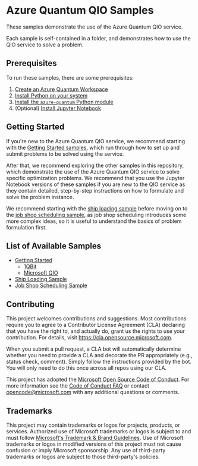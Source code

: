 # Azure Quantum QIO Samples

These samples demonstrate the use of the Azure Quantum QIO service.

Each sample is self-contained in a folder, and demonstrates how to use the QIO service to solve a problem.

## Prerequisites

To run these samples, there are some prerequisites:

1. [Create an Azure Quantum Workspace](https://docs.microsoft.com/azure/quantum/how-to-create-quantum-workspaces-with-the-azure-portal)
1. [Install Python on your system](https://www.python.org/downloads/)
1. [Install the `azure-quantum` Python module](https://docs.microsoft.com/azure/quantum/how-to-use-the-python-sdk)
1. (Optional) [Install Jupyter Notebook](https://jupyter.org/install)

## Getting Started

If you're new to the Azure Quantum QIO service, we recommend starting with the [Getting Started samples](./samples/getting-started/), which run through how to set up and submit problems to be solved using the service.

After that, we recommend exploring the other samples in this repository, which demonstrate the use of the Azure Quantum QIO service to solve specific optimization problems. We recommend that you use the Jupyter Notebook versions of these samples if you are new to the QIO service as they contain detailed, step-by-step instructions on how to formulate and solve the problem instance.

We recommend starting with the [ship loading sample](./samples/ship-loading/) before moving on to the [job shop scheduling sample](./samples/job-shop-scheduling), as job shop scheduling introduces some more complex ideas, so it is useful to understand the basics of problem formulation first.

## List of Available Samples

- [Getting Started](./samples/getting-started/)
  - [1QBit](./samples/getting-started/1qbit)
  - [Microsoft QIO](./samples/getting-started/microsoft-qio)
- [Ship Loading Sample](./samples/ship-loading/)
- [Job Shop Scheduling Sample](./samples/job-shop-scheduling)

## Contributing

This project welcomes contributions and suggestions.  Most contributions require you to agree to a
Contributor License Agreement (CLA) declaring that you have the right to, and actually do, grant us
the rights to use your contribution. For details, visit https://cla.opensource.microsoft.com.

When you submit a pull request, a CLA bot will automatically determine whether you need to provide
a CLA and decorate the PR appropriately (e.g., status check, comment). Simply follow the instructions
provided by the bot. You will only need to do this once across all repos using our CLA.

This project has adopted the [Microsoft Open Source Code of Conduct](https://opensource.microsoft.com/codeofconduct/).
For more information see the [Code of Conduct FAQ](https://opensource.microsoft.com/codeofconduct/faq/) or
contact [opencode@microsoft.com](mailto:opencode@microsoft.com) with any additional questions or comments.

## Trademarks

This project may contain trademarks or logos for projects, products, or services. Authorized use of Microsoft
trademarks or logos is subject to and must follow
[Microsoft's Trademark & Brand Guidelines](https://www.microsoft.com/legal/intellectualproperty/trademarks/usage/general).
Use of Microsoft trademarks or logos in modified versions of this project must not cause confusion or imply Microsoft sponsorship.
Any use of third-party trademarks or logos are subject to those third-party's policies.
